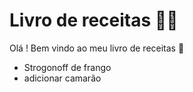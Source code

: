 # Livro  de receitas :man_cook:

Olá ! Bem vindo ao meu livro de  receitas :wave:

- Strogonoff de frango
- adicionar camarão
